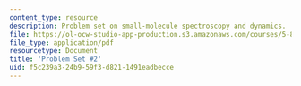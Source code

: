 ```yaml
---
content_type: resource
description: Problem set on small-molecule spectroscopy and dynamics.
file: https://ol-ocw-studio-app-production.s3.amazonaws.com/courses/5-80-small-molecule-spectroscopy-and-dynamics-fall-2008/f5c239a324b959f3d8211491eadbecce_ps2_1976.pdf
file_type: application/pdf
resourcetype: Document
title: 'Problem Set #2'
uid: f5c239a3-24b9-59f3-d821-1491eadbecce
---
```


